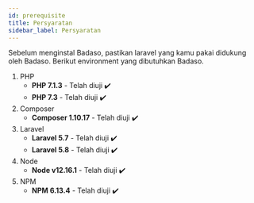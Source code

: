 ```yaml
---
id: prerequisite
title: Persyaratan
sidebar_label: Persyaratan
---
```


Sebelum menginstal Badaso, pastikan laravel yang kamu pakai didukung oleh Badaso. Berikut environment yang dibutuhkan Badaso.

1. PHP
    - **PHP 7.1.3** - Telah diuji ✔️
    - **PHP 7.3** - Telah diuji ✔️
2. Composer
    - **Composer 1.10.17** - Telah diuji ✔️
3. Laravel
    - **Laravel 5.7** - Telah diuji ✔️
    - **Laravel 5.8** - Telah diuji ✔️
4. Node
    - **Node v12.16.1** - Telah diuji ✔️
5. NPM
    - **NPM 6.13.4** - Telah diuji ✔️